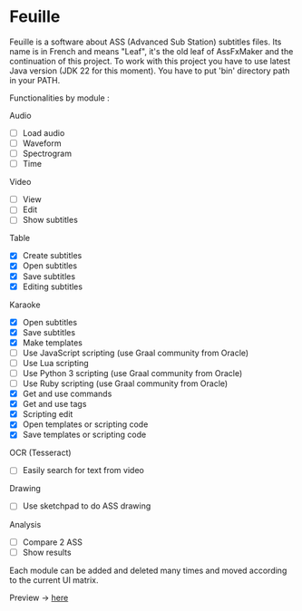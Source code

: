 # Feuille

Feuille is a software about ASS (Advanced Sub Station) subtitles files. Its name is in French and means "Leaf", it's the old leaf of AssFxMaker and the continuation of this project. To work with this project you have to use latest Java version (JDK 22 for this moment). You have to put 'bin' directory path in your PATH.

Functionalities by module :

Audio

- [ ] Load audio
- [ ] Waveform
- [ ] Spectrogram
- [ ] Time

Video

- [ ] View
- [ ] Edit
- [ ] Show subtitles

Table

- [x] Create subtitles
- [x] Open subtitles
- [x] Save subtitles
- [x] Editing subtitles

Karaoke

- [x] Open subtitles
- [x] Save subtitles
- [x] Make templates
- [ ] Use JavaScript scripting (use Graal community from Oracle)
- [ ] Use Lua scripting
- [ ] Use Python 3 scripting (use Graal community from Oracle)
- [ ] Use Ruby scripting (use Graal community from Oracle)
- [x] Get and use commands
- [x] Get and use tags
- [x] Scripting edit
- [x] Open templates or scripting code
- [x] Save templates or scripting code

OCR (Tesseract)

- [ ] Easily search for text from video

Drawing

- [ ] Use sketchpad to do ASS drawing

Analysis

- [ ] Compare 2 ASS
- [ ] Show results

Each module can be added and deleted many times and moved according to the current UI matrix.

Preview -> [here](https://drive.google.com/file/d/1edSoZBIpZilJgfqF38Vl8YRS0H7H4WXk/view?usp=sharing)
